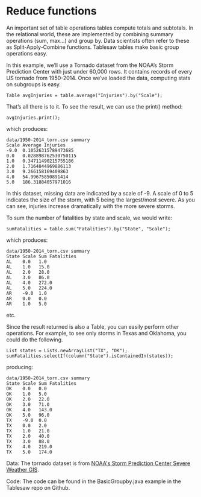 Reduce functions
================

An important set of table operations tables compute totals and subtotals. In the relational world, these are implemented by combining summary operations (sum, max…) and group by. Data scientists often refer to these as Split-Apply-Combine functions. Tablesaw tables make basic group operations easy.

In this example, we’ll use a Tornado dataset from the NOAA’s Storm Prediction Center with just under 60,000 rows. It contains records of every US tornado from 1950-2014.  Once we’ve loaded the data, computing stats on subgroups is easy.

    Table avgInjuries = table.average("Injuries").by("Scale");
    
That’s all there is to it. To see the result, we can use the print() method:

    avgInjuries.print();

which produces:

    data/1950-2014_torn.csv summary
    Scale Average Injuries     
    -9.0  0.10526315789473685  
    0.0   0.028898762530750115 
    1.0   0.34711490215755186  
    2.0   1.7164844969886113   
    3.0   9.266158169409863    
    4.0   54.99675850891414    
    5.0   186.31884057971016   

In this dataset, missing data are indicated by a scale of -9. A scale of 0 to 5 
indicates the size of the storm, with 5 being the largest/most severe. 
As you can see, injuries increase dramatically with the more severe storms.

To sum the number of fatalities by state and scale, we would write:

    sumFatalities = table.sum("Fatalities").by("State", "Scale");

which produces:

    data/1950-2014_torn.csv summary
    State Scale Sum Fatalities 
    AL    0.0   1.0            
    AL    1.0   15.0           
    AL    2.0   28.0           
    AL    3.0   86.0           
    AL    4.0   272.0          
    AL    5.0   224.0          
    AR    -9.0  1.0            
    AR    0.0   0.0            
    AR    1.0   5.0          
  
etc.

Since the result returned is also a Table, you can easily perform other operations. For example, to see only storms in Texas and Oklahoma, you could do the following.

    List states = Lists.newArrayList("TX", "OK");
    sumFatalities.selectIf(column("State").isContainedIn(states));

producing:

    data/1950-2014_torn.csv summary
    State Scale Sum Fatalities 
    OK    0.0   0.0            
    OK    1.0   5.0            
    OK    2.0   22.0           
    OK    3.0   71.0           
    OK    4.0   143.0          
    OK    5.0   96.0           
    TX    -9.0  0.0            
    TX    0.0   2.0            
    TX    1.0   21.0           
    TX    2.0   40.0           
    TX    3.0   88.0           
    TX    4.0   219.0          
    TX    5.0   174.0  
        
Data: The tornado dataset is from [NOAA's Storm Prediction Center Severe Weather GIS](http://www.spc.noaa.gov/gis/svrgis/).

Code: The code can be found in the BasicGroupby.java example in the Tablesaw repo on Github.

